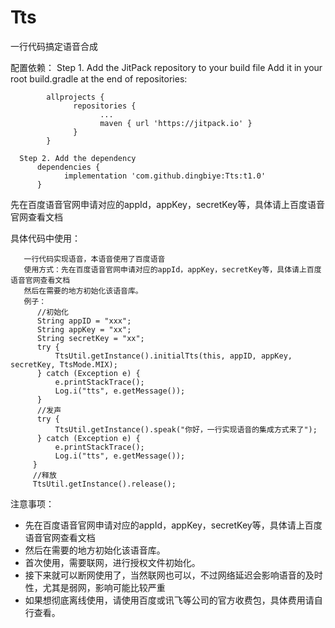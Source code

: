 # Tts
一行代码搞定语音合成

配置依赖：
      Step 1. Add the JitPack repository to your build file
      Add it in your root build.gradle at the end of repositories:
      
            allprojects {
                  repositories {
                        ...
                        maven { url 'https://jitpack.io' }
                  }
            }

      Step 2. Add the dependency
          dependencies {
                implementation 'com.github.dingbiye:Tts:t1.0'
          }

先在百度语音官网申请对应的appId，appKey，secretKey等，具体请上百度语音官网查看文档

具体代码中使用：
    
       一行代码实现语音，本语音使用了百度语音
       使用方式：先在百度语音官网申请对应的appId，appKey，secretKey等，具体请上百度语音官网查看文档
       然后在需要的地方初始化该语音库。
       例子：
          //初始化
          String appID = "xxx";
          String appKey = "xx";
          String secretKey = "xx";
          try {
              TtsUtil.getInstance().initialTts(this, appID, appKey, secretKey, TtsMode.MIX);
          } catch (Exception e) {
              e.printStackTrace();
              Log.i("tts", e.getMessage());
          }
          //发声
          try {
              TtsUtil.getInstance().speak("你好，一行实现语音的集成方式来了");
          } catch (Exception e) {
              e.printStackTrace();
              Log.i("tts", e.getMessage());
         }
         //释放
         TtsUtil.getInstance().release();
         
注意事项：
  
 *  先在百度语音官网申请对应的appId，appKey，secretKey等，具体请上百度语音官网查看文档
 *  然后在需要的地方初始化该语音库。
 *  首次使用，需要联网，进行授权文件初始化。
 *  接下来就可以断网使用了，当然联网也可以，不过网络延迟会影响语音的及时性，尤其是弱网，影响可能比较严重
 *  如果想彻底离线使用，请使用百度或讯飞等公司的官方收费包，具体费用请自行查看。
 
 
